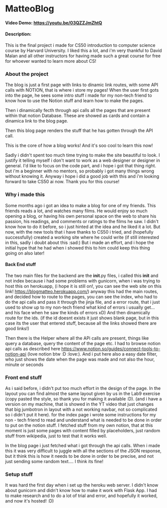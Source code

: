# MatteoBlog
#### Video Demo: https://youtu.be/03QZZJmZhtQ
#### Description:
This is the final project i made for CS50 introduction to computer science course by Harvard University. I liked this a lot, and i'm very thankful to David Malan and all other instructors for having made such a great course for free for whoever wanted to learn more about CS!


### About the project
The blog is just a first page with links to dinamic link routes, with some API calls with NOTION, that is where i store my pages!
When the user first gots into the page, he sees some intro stuff i made for my non-tech friend to know how to use the Notion stuff and learn how to make the pages.

Then i dinamically fecth through api calls all the pages that are present within that notion Database.
These are showed as cards and contain a dinamica link to the blog page.

Then this blog page renders the stuff that he has gotten through the API call.

This is the core of how a blog works! And it's soo cool to learn this now!

Sadly i didn't spent too much time trying to make the site beautiful to look. I justify it telling myself i don't want to work as a web designer or designer in general. I'd like to focus on the code part, and i hope i got that thing right. but i'm a beginner with no mentors, so probably i got many things wrong without knowing it. Anyway i hope i did a good job with this and i'm looking forward to take CS50 ai now. Thank you for this course!


### Why i made this
Some months ago i got an idea to make a blog for one of my friends. This friends reads a lot, and watches many films. He would enjoy so much opening a blog, or having his own personal space on the web to share his passion, his readings, and comments or ratings to the films he saw.
I didn't know how to do it before, so i just hinted at the idea and he liked it a lot. But now, with the new tools that i have thanks to CS50 i tried, and (hopefully successfully) created a working site where he could write (if still interested in this, sadly i doubt about this :sad:) But i made an effort, and i hope the initial hype that he had when i showed this to him could keep this thing going on also later!

#### Back End stuff
The two main files for the backend are the __init__.py files, i called this __init__ and not index because i had some problems with gunicorn, when i was trying to host this on herokuapp, (i hope it is still on!, you can see the web site on this link! https://blogmatteo.herokuapp.com/) anyway this had the main routes, and decided how to route to the pages, you can see the index, who had to do the api calls and pass it through the jinja file, and a error route, that i just used to show up to my non-tech friend what kind of errors i usually get... and his face when he saw the kinds of errors xD) And then dinamically route for the ids. (if the id doesnt exists it just shows blank page, but in this case its the user that entered stuff, because all the links showed there are good links!)

Then there is the Helper where all the APi calls are present, things like query a database, query the content of the page etc. I had to browse notion api calls as described here https://www.notion.so/guides/connect-tools-to-notion-api (love notion btw :D :love:). And i put here also a easy date filter, who just shows the date when the page was made and not also the hour, minute or seconds

### Front end stuff
As i said before, i didn't put too much effort in the design of the page. In the layout you can find almost the same layout given by us in the Lab9 exercise (copy pasted the style, so thank you for making it available :D). (and i have a version on my machine, that is showed in the YT video that just changes that big jumbotron in layout with a not working navbar, not so complicated so i didn't put it here).
for the index page i wrote some instructions for my non - tech friend to read and understand what is needed to be done in order to put on the notion stuff.
I fetched stuff from my own notion, that at this moment is just some pages with content filled by placeholders, just random stuff from wikipedia, just to test that it works well.

In the blog page i just fetched what i got through the api calls. When i made this it was very difficult to juggle with all the sections of the JSON response, but it think this is how it needs to be done in order to be precise, and not just sending some random text.... I think its fine!

### Setup stuff
It was hard the first day when i set up the heroku web server. I didn't know about gunicorn and didn't know how to make it work with Flask App. I had to make research and to do a lot of trial and error, and hopefully it worked, and now it's hosted! :D)
